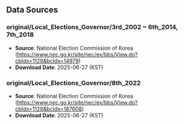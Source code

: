 ## Data Sources

### original/Local_Elections_Governor/3rd_2002 ~ 6th_2014, 7th_2018
- **Source**: National Election Commission of Korea (https://www.nec.go.kr/site/nec/ex/bbs/View.do?cbIdx=1129&bcIdx=14979)
- **Download Date**: 2025-06-27 (KST)

### original/Local_Elections_Governor/8th_2022
- **Source**: National Election Commission of Korea (https://www.nec.go.kr/site/nec/ex/bbs/View.do?cbIdx=1129&bcIdx=187608)
- **Download Date**: 2025-06-27 (KST)